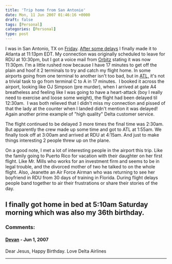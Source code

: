 ```yaml
---
title: 'Trip home from San Antonio'
date: Mon, 11 Jun 2007 01:46:16 +0000
draft: false
tags: [Personal]
categories: [Personal]
type: post
---
```


I was in San Antonio, TX on [Friday](http://zeusville.wordpress.com/2007/06/08/trip-notes-from-this-morning/). [After some delays](http://zeusville.wordpress.com/2007/06/08/its-no-wonder-airlines-are-in-trouble/) I finally made it to Atlanta at 11:13pm EDT. My connection was originally scheduled to leave for RDU at 10:30pm, but I got a voice mail from [Orbitz](http://www.orbitzforbusiness.com) stating it was now 11:30pm. I'm a little rushed now because I have 17 minutes to get off the plain and hoof it 2 terminals to try and catch my flight home. In some airports going from one terminal to another isn't too bad, but in [ATL,](http://www.atlanta-airport.com/sublevels/terminal/termmap.htm) it's not a trivial task to go from terminal C to A in 17 minutes.  I booked it across the airport, looking like OJ Simpson (pre murder), when I arrived at gate A4 breatheless and feeling like I was going to have a heart-attack (boy I really need to exercise and loose some weight), the flight had been delayed til 12:30am.  I was both relieved that I didn't miss my connection and pissed of that the lady at the counter when I landed didn't mention it was delayed! Again another prime example of "high quality" Delta customer service.

The flight continued to be delayed 3 more times the final time was 2:30am.  But apparently the crew made up some time and got to ATL at 1:55am. We finally took off at 3:00am and arrived at RDU at 4:15am. And just to make things interesting 2 people threw up on the plane.

On a good note, I met a lot of interesting people in the airport this trip. Like the family going to Puerto Rico for vacation with their daughter on her first flight. Like Mr. Mills who works for an investment firm and seems to be in legal trouble, and the divorced mother of two he talked to on the whole flight. Also, Jeanette an Air Force Airman who was returning to see her boyfriend in RDU from 30 days of training in Florida. During flight delays people band together to air their frustrations or share their stories of the day.

I finally got home in bed at 5:10am Saturday morning which was also my 36th birthday.
---
### Comments:
#### [Devan](http://dgoodwin.dangerouslyinc.com "dgoodwin@dangerouslyinc.com") - <time datetime="2007-06-11 07:38:41">Jun 1, 2007</time>

Dear Jesus, Happy Birthday. Love Delta Airlines
<hr />
